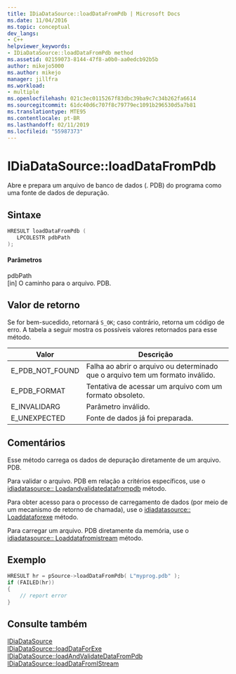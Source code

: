 ```yaml
---
title: IDiaDataSource::loadDataFromPdb | Microsoft Docs
ms.date: 11/04/2016
ms.topic: conceptual
dev_langs:
- C++
helpviewer_keywords:
- IDiaDataSource::loadDataFromPdb method
ms.assetid: 02159073-8144-47f8-a0b0-aa0edcb92b5b
author: mikejo5000
ms.author: mikejo
manager: jillfra
ms.workload:
- multiple
ms.openlocfilehash: 021c3ec0115267f83dbc39ba9c7c34b262fa6614
ms.sourcegitcommit: 61dc40d6c707f8c79779ec1091b296530d5a7b81
ms.translationtype: MTE95
ms.contentlocale: pt-BR
ms.lasthandoff: 02/11/2019
ms.locfileid: "55987373"
---
```

# <a name="idiadatasourceloaddatafrompdb"></a>IDiaDataSource::loadDataFromPdb
Abre e prepara um arquivo de banco de dados (. PDB) do programa como uma fonte de dados de depuração.

## <a name="syntax"></a>Sintaxe

```C++
HRESULT loadDataFromPdb (
   LPCOLESTR pdbPath
);
```

#### <a name="parameters"></a>Parâmetros
pdbPath  
[in] O caminho para o arquivo. PDB.

## <a name="return-value"></a>Valor de retorno
Se for bem-sucedido, retornará `S_OK`; caso contrário, retorna um código de erro. A tabela a seguir mostra os possíveis valores retornados para esse método.

|Valor|Descrição|
|-----------|-----------------|
|E_PDB_NOT_FOUND|Falha ao abrir o arquivo ou determinado que o arquivo tem um formato inválido.|
|E_PDB_FORMAT|Tentativa de acessar um arquivo com um formato obsoleto.|
|E_INVALIDARG|Parâmetro inválido.|
|E_UNEXPECTED|Fonte de dados já foi preparada.|

## <a name="remarks"></a>Comentários
Esse método carrega os dados de depuração diretamente de um arquivo. PDB.

Para validar o arquivo. PDB em relação a critérios específicos, use o [idiadatasource:: Loadandvalidatedatafrompdb](../../debugger/debug-interface-access/idiadatasource-loadandvalidatedatafrompdb.md) método.

Para obter acesso para o processo de carregamento de dados (por meio de um mecanismo de retorno de chamada), use o [idiadatasource:: Loaddataforexe](../../debugger/debug-interface-access/idiadatasource-loaddataforexe.md) método.

Para carregar um arquivo. PDB diretamente da memória, use o [idiadatasource:: Loaddatafromistream](../../debugger/debug-interface-access/idiadatasource-loaddatafromistream.md) método.

## <a name="example"></a>Exemplo

```C++
HRESULT hr = pSource->loadDataFromPdb( L"myprog.pdb" );
if (FAILED(hr))
{
    // report error
}
```

## <a name="see-also"></a>Consulte também
[IDiaDataSource](../../debugger/debug-interface-access/idiadatasource.md)  
[IDiaDataSource::loadDataForExe](../../debugger/debug-interface-access/idiadatasource-loaddataforexe.md)  
[IDiaDataSource::loadAndValidateDataFromPdb](../../debugger/debug-interface-access/idiadatasource-loadandvalidatedatafrompdb.md)  
[IDiaDataSource::loadDataFromIStream](../../debugger/debug-interface-access/idiadatasource-loaddatafromistream.md)
